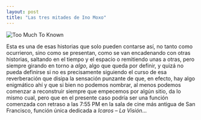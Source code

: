 ```yaml
---
layout: post
title: "Las tres mitades de Ino Moxo" 
---
```


![Too Much To Known](http://res.cloudinary.com/dvpnma71c/image/upload/v1510937285/IMG_0064_bkqf1s.jpg)

Esta es una de esas historias que solo pueden contarse así, no tanto como ocurrieron, sino como se  presentan, como se van encadenando con otras historias, saltando en el tiempo y el espacio o remitiendo unas a otras, pero siempre girando en torno a *algo*, algo que queda por definir, y quizá no pueda definirse si no es precisamente siguiendo el curso de esa reverberación que disipa la sensación punzante de que, en efecto, hay algo enigmático ahí y que si bien no podemos nombrar, al menos podemos comenzar a reconstruir siempre que empecemos por algún sitio, da lo mismo cual, pero que en el presente caso podría ser una función comenzada con retraso a las 7:55 PM en la sala de cine más antigua de San Francisco, función única dedicada a *Icaros – La Visión*...



